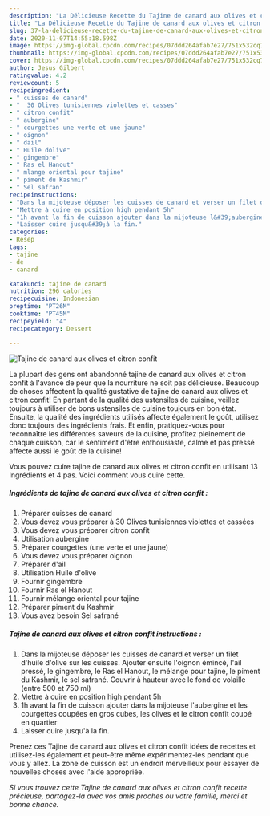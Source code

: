 ```yaml
---
description: "La Délicieuse Recette du Tajine de canard aux olives et citron confit"
title: "La Délicieuse Recette du Tajine de canard aux olives et citron confit"
slug: 37-la-delicieuse-recette-du-tajine-de-canard-aux-olives-et-citron-confit
date: 2020-11-07T14:55:18.598Z
image: https://img-global.cpcdn.com/recipes/07ddd264afab7e27/751x532cq70/tajine-de-canard-aux-olives-et-citron-confit-photo-principale-de-la-recette.jpg
thumbnail: https://img-global.cpcdn.com/recipes/07ddd264afab7e27/751x532cq70/tajine-de-canard-aux-olives-et-citron-confit-photo-principale-de-la-recette.jpg
cover: https://img-global.cpcdn.com/recipes/07ddd264afab7e27/751x532cq70/tajine-de-canard-aux-olives-et-citron-confit-photo-principale-de-la-recette.jpg
author: Jesus Gilbert
ratingvalue: 4.2
reviewcount: 5
recipeingredient:
- " cuisses de canard"
- "  30 Olives tunisiennes violettes et casses"
- " citron confit"
- " aubergine"
- " courgettes une verte et une jaune"
- " oignon"
- " dail"
- " Huile dolive"
- " gingembre"
- " Ras el Hanout"
- " mlange oriental pour tajine"
- " piment du Kashmir"
- " Sel safran"
recipeinstructions:
- "Dans la mijoteuse déposer les cuisses de canard et verser un filet d&#39;huile d&#39;olive sur les cuisses. Ajouter ensuite l&#39;oignon émincé, l&#39;ail pressé, le gingembre, le Ras el Hanout, le mélange pour tajine, le piment du Kashmir, le sel safrané. Couvrir à hauteur avec le fond de volaille (entre 500 et 750 ml)"
- "Mettre à cuire en position high pendant 5h"
- "1h avant la fin de cuisson ajouter dans la mijoteuse l&#39;aubergine et les courgettes coupées en gros cubes, les olives et le citron confit coupé en quartier"
- "Laisser cuire jusqu&#39;à la fin."
categories:
- Resep
tags:
- tajine
- de
- canard

katakunci: tajine de canard 
nutrition: 296 calories
recipecuisine: Indonesian
preptime: "PT26M"
cooktime: "PT45M"
recipeyield: "4"
recipecategory: Dessert

---
```



![Tajine de canard aux olives et citron confit](https://img-global.cpcdn.com/recipes/07ddd264afab7e27/751x532cq70/tajine-de-canard-aux-olives-et-citron-confit-photo-principale-de-la-recette.jpg)

La plupart des gens ont abandonné tajine de canard aux olives et citron confit à l'avance de peur que la nourriture ne soit pas délicieuse. Beaucoup de choses affectent la qualité gustative de tajine de canard aux olives et citron confit! En partant de la qualité des ustensiles de cuisine, veillez toujours à utiliser de bons ustensiles de cuisine toujours en bon état. Ensuite, la qualité des ingrédients utilisés affecte également le goût, utilisez donc toujours des ingrédients frais. Et enfin, pratiquez-vous pour reconnaître les différentes saveurs de la cuisine, profitez pleinement de chaque cuisson, car le sentiment d'être enthousiaste, calme et pas pressé affecte aussi le goût de la cuisine!

<!--inarticleads1-->

Vous pouvez cuire tajine de canard aux olives et citron confit en utilisant 13 Ingrédients et 4 pas. Voici comment vous cuire cette.

##### Ingrédients de tajine de canard aux olives et citron confit :

1. Préparer  cuisses de canard
1. Vous devez vous préparer  à 30 Olives tunisiennes violettes et cassées
1. Vous devez vous préparer  citron confit
1. Utilisation  aubergine
1. Préparer  courgettes (une verte et une jaune)
1. Vous devez vous préparer  oignon
1. Préparer  d&#39;ail
1. Utilisation  Huile d&#39;olive
1. Fournir  gingembre
1. Fournir  Ras el Hanout
1. Fournir  mélange oriental pour tajine
1. Préparer  piment du Kashmir
1. Vous avez besoin  Sel safrané




<!--inarticleads2-->

##### Tajine de canard aux olives et citron confit instructions :

1. Dans la mijoteuse déposer les cuisses de canard et verser un filet d&#39;huile d&#39;olive sur les cuisses. Ajouter ensuite l&#39;oignon émincé, l&#39;ail pressé, le gingembre, le Ras el Hanout, le mélange pour tajine, le piment du Kashmir, le sel safrané. Couvrir à hauteur avec le fond de volaille (entre 500 et 750 ml)
1. Mettre à cuire en position high pendant 5h
1. 1h avant la fin de cuisson ajouter dans la mijoteuse l&#39;aubergine et les courgettes coupées en gros cubes, les olives et le citron confit coupé en quartier
1. Laisser cuire jusqu&#39;à la fin.




<!--inarticleads1-->

<p>
Prenez ces Tajine de canard aux olives et citron confit idées de recettes et utilisez-les également et peut-être même expérimentez-les pendant que vous y allez. La zone de cuisson est un endroit merveilleux pour essayer de nouvelles choses avec l'aide appropriée.
</p>

<p>
<i>Si vous trouvez cette Tajine de canard aux olives et citron confit recette précieuse, partagez-la avec vos amis proches ou votre famille, merci et bonne chance.</i>
</p>
